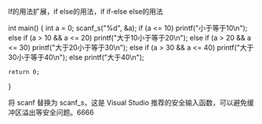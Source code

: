 lf的用法扩展，if else的用法，if if-else else的用法


int main()
{
	int a = 0;
	scanf_s("%d", &a);
	if (a <= 10)
		printf("小于等于10\n");
	else if (a > 10 && a <= 20)
		printf("大于10小于等于20\n");
	else if (a > 20 && a <= 30)
		printf("大于20小于等于30\n");
	else if (a > 30 && a <= 40)
		printf("大于30小于等于40\n");
	else
		printf("大于40\n");

	return 0;
}


将 scanf 替换为 scanf_s，这是 Visual Studio 推荐的安全输入函数，可以避免缓冲区溢出等安全问题。6666
